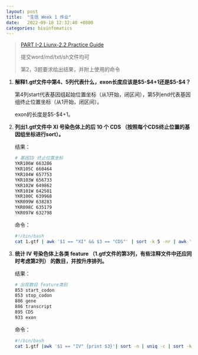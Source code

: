 ```yaml
---
layout: post
title:  "生信 Week 1 作业"
date:   2022-09-18 12:32:40 +0800
categories: bioinfomatics
---
```


> [PART I-2.Liunx-2.2.Practice Guide](https://book.ncrnalab.org/teaching/part-i.-basic-skills/2.linux/2.2.linux-practice-guide#homework)
>
> 提交word/md/txt/sh文件均可
>
> 第2，3题要求给出结果，并附上使用的命令

1. **解释1.gtf文件中第4、5列代表什么，exon长度应该是\$5-\$4+1还是\$5-\$4？**

   第4列start代表基因组起始位置坐标（从1开始，闭区间），第5列end代表基因组终止位置坐标（从1开始，闭区间）。

   exon的长度是\$5-\$4+1。

2. **列出1.gtf文件中 XI 号染色体上的后 10 个 CDS （按照每个CDS终止位置的基因组坐标进行sort）。**

   结果：

   ```bash
   # 基因ID 终止位置坐标
   YKR106W 663286
   YKR105C 660464
   YKR104W 657753
   YKR103W 656733
   YKR102W 649862
   YKR101W 642501
   YKR100C 639968
   YKR099W 638283
   YKR098C 635179
   YKR097W 632798
   ```

   命令：

   ```bash
   #!/bin/bash
   cat 1.gtf | awk '$1 == "XI" && $3 == "CDS"' | sort -k 5 -nr | awk '{split($10, x, ";"); name = x[1]; gsub("\"", "", name); print name, $5}' | head -n 10
   ```

3. **统计 IV 号染色体上各类 feature （1.gtf文件的第3列，有些注释文件中还应同时考虑第2列） 的数目，并按升序排列。**

   结果：

   ```bash
   # 出现数目 feature类别
   853 start_codon
   853 stop_codon
   886 gene
   886 transcript
   895 CDS
   933 exon
   ```

   命令：

   ```bash
   #!/bin/bash
   cat 1.gtf |awk '$1 == "IV" {print $3}'| sort -n | uniq -c | sort -k 1 -n
   ```